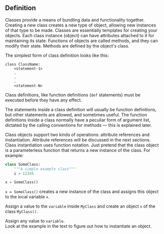 ## Definition

Classes provide a means of bundling data and functionality together. Creating a new 
class creates a new type of object, allowing new instances of that type to be made.
Classes are essentially templates for creating your objects.
Each class instance (object) can have attributes attached to it for maintaining its state.
Functions of objects are called methods, and they can modify their state. Methods are 
defined by the object's class.

The simplest form of class definition looks like this:

```
class ClassName:
    <statement-1>
    .
    .
    .
    <statement-N>
```
Class definitions, like function definitions (`def` statements) must be executed before 
they have any effect.

The statements inside a class definition will usually be function definitions, 
but other statements are allowed, and sometimes useful. The 
function definitions inside a class normally have a peculiar form of argument list, dictated 
by the calling conventions for methods — this is explained later.

Class objects support two kinds of operations: attribute references and instantiation.
Attribute references will be discussed in the next sections. Class instantiation uses 
function notation. Just pretend that the class object is a parameterless function that 
returns a new instance of the class. For example:

```python
class SomeClass:
    """A simple example class"""
    i = 12345

x = SomeClass()
```

`x = SomeClass()` creates a new instance of the class and assigns this object to the local 
variable `x`.



Assign a value to the `variable` inside `MyClass` and create an object `x` of the class `MyClass()`. 

<div class='hint'>Assign any value to <code>variable</code>.</div>

<div class='hint'>Look at the example in the text to figure out how to instantiate an object.</div>


